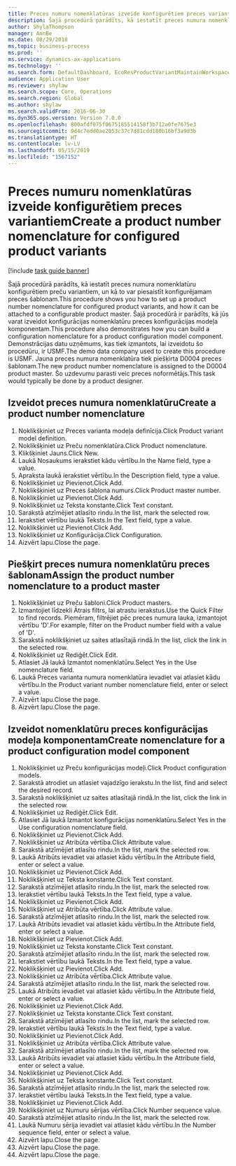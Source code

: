 ```yaml
---
title: Preces numuru nomenklatūras izveide konfigurētiem preces variantiem
description: Šajā procedūrā parādīts, kā iestatīt preces numura nomenklatūru konfigurētiem preču variantiem, un kā to var piesaistīt konfigurējamam preces šablonam.
author: ShylaThompson
manager: AnnBe
ms.date: 08/29/2018
ms.topic: business-process
ms.prod: ''
ms.service: dynamics-ax-applications
ms.technology: ''
ms.search.form: DefaultDashboard, EcoResProductVariantMaintainWorkspace, EcoResNomenclature, EcoResProductListPage, EcoResProductDetails, PCProductConfigurationModelListPage, PCProductConfigurationModelDetails
audience: Application User
ms.reviewer: shylaw
ms.search.scope: Core, Operations
ms.search.region: Global
ms.author: shylaw
ms.search.validFrom: 2016-06-30
ms.dyn365.ops.version: Version 7.0.0
ms.openlocfilehash: 800afdf075f0675185514158f3b712a0fe7675e3
ms.sourcegitcommit: 9d4c7edd0ae2053c37c7d81cdd180b16bf3a9d3b
ms.translationtype: HT
ms.contentlocale: lv-LV
ms.lasthandoff: 05/15/2019
ms.locfileid: "1567152"
---
```

# <a name="create-a-product-number-nomenclature-for-configured-product-variants"></a><span data-ttu-id="17721-103">Preces numuru nomenklatūras izveide konfigurētiem preces variantiem</span><span class="sxs-lookup"><span data-stu-id="17721-103">Create a product number nomenclature for configured product variants</span></span>

[!include [task guide banner](../../includes/task-guide-banner.md)]

<span data-ttu-id="17721-104">Šajā procedūrā parādīts, kā iestatīt preces numura nomenklatūru konfigurētiem preču variantiem, un kā to var piesaistīt konfigurējamam preces šablonam.</span><span class="sxs-lookup"><span data-stu-id="17721-104">This procedure shows you how to set up a product number nomenclature for configured product variants, and how it can be attached to a configurable product master.</span></span> <span data-ttu-id="17721-105">Šajā procedūrā ir parādīts, kā jūs varat izveidot konfigurācijas nomenklatūru preces konfigurācijas modeļa komponentam.</span><span class="sxs-lookup"><span data-stu-id="17721-105">This procedure also demonstrates how you can build a configuration nomenclature for a product configuration model component.</span></span> <span data-ttu-id="17721-106">Demonstrācijas datu uzņēmums, kas tiek izmantots, lai izveidotu šo procedūru, ir USMF.</span><span class="sxs-lookup"><span data-stu-id="17721-106">The demo data company used to create this procedure is USMF.</span></span> <span data-ttu-id="17721-107">Jauna preces numura nomenklatūra tiek piešķirta D0004 preces šablonam.</span><span class="sxs-lookup"><span data-stu-id="17721-107">The new product number nomenclature is assigned to the D0004 product master.</span></span> <span data-ttu-id="17721-108">Šo uzdevumu parasti veic preces noformētājs.</span><span class="sxs-lookup"><span data-stu-id="17721-108">This task would typically be done by a product designer.</span></span>


## <a name="create-a-product-number-nomenclature"></a><span data-ttu-id="17721-109">Izveidot preces numura nomenklatūru</span><span class="sxs-lookup"><span data-stu-id="17721-109">Create a product number nomenclature</span></span>
1. <span data-ttu-id="17721-110">Noklikšķiniet uz Preces varianta modeļa definīcija.</span><span class="sxs-lookup"><span data-stu-id="17721-110">Click Product variant model definition.</span></span>
2. <span data-ttu-id="17721-111">Noklikšķiniet uz Preču nomenklatūra.</span><span class="sxs-lookup"><span data-stu-id="17721-111">Click Product nomenclature.</span></span>
3. <span data-ttu-id="17721-112">Klikšķiniet Jauns.</span><span class="sxs-lookup"><span data-stu-id="17721-112">Click New.</span></span>
4. <span data-ttu-id="17721-113">Laukā Nosaukums ierakstiet kādu vērtību.</span><span class="sxs-lookup"><span data-stu-id="17721-113">In the Name field, type a value.</span></span>
5. <span data-ttu-id="17721-114">Apraksta laukā ierakstiet vērtību.</span><span class="sxs-lookup"><span data-stu-id="17721-114">In the Description field, type a value.</span></span>
6. <span data-ttu-id="17721-115">Noklikšķiniet uz Pievienot.</span><span class="sxs-lookup"><span data-stu-id="17721-115">Click Add.</span></span>
7. <span data-ttu-id="17721-116">Noklikšķiniet uz Preces šablona numurs.</span><span class="sxs-lookup"><span data-stu-id="17721-116">Click Product master number.</span></span>
8. <span data-ttu-id="17721-117">Noklikšķiniet uz Pievienot.</span><span class="sxs-lookup"><span data-stu-id="17721-117">Click Add.</span></span>
9. <span data-ttu-id="17721-118">Noklikšķiniet uz Teksta konstante.</span><span class="sxs-lookup"><span data-stu-id="17721-118">Click Text constant.</span></span>
10. <span data-ttu-id="17721-119">Sarakstā atzīmējiet atlasīto rindu.</span><span class="sxs-lookup"><span data-stu-id="17721-119">In the list, mark the selected row.</span></span>
11. <span data-ttu-id="17721-120">Ierakstiet vērtību laukā Teksts.</span><span class="sxs-lookup"><span data-stu-id="17721-120">In the Text field, type a value.</span></span>
12. <span data-ttu-id="17721-121">Noklikšķiniet uz Pievienot.</span><span class="sxs-lookup"><span data-stu-id="17721-121">Click Add.</span></span>
13. <span data-ttu-id="17721-122">Noklikšķiniet uz Konfigurācija.</span><span class="sxs-lookup"><span data-stu-id="17721-122">Click Configuration.</span></span>
14. <span data-ttu-id="17721-123">Aizvērt lapu.</span><span class="sxs-lookup"><span data-stu-id="17721-123">Close the page.</span></span>

## <a name="assign-the-product-number-nomenclature-to-a-product-master"></a><span data-ttu-id="17721-124">Piešķirt preces numura nomenklatūru preces šablonam</span><span class="sxs-lookup"><span data-stu-id="17721-124">Assign the product number nomenclature to a product master</span></span>
1. <span data-ttu-id="17721-125">Noklikšķiniet uz Preču šabloni.</span><span class="sxs-lookup"><span data-stu-id="17721-125">Click Product masters.</span></span>
2. <span data-ttu-id="17721-126">Izmantojiet līdzekli Ātrais filtrs, lai atrastu ierakstus.</span><span class="sxs-lookup"><span data-stu-id="17721-126">Use the Quick Filter to find records.</span></span> <span data-ttu-id="17721-127">Piemēram, filtrējiet pēc preces numura lauka, izmantojot vērtību 'D'.</span><span class="sxs-lookup"><span data-stu-id="17721-127">For example, filter on the Product number field with a value of 'D'.</span></span>
3. <span data-ttu-id="17721-128">Sarakstā noklikšķiniet uz saites atlasītajā rindā.</span><span class="sxs-lookup"><span data-stu-id="17721-128">In the list, click the link in the selected row.</span></span>
4. <span data-ttu-id="17721-129">Noklikšķiniet uz Rediģēt.</span><span class="sxs-lookup"><span data-stu-id="17721-129">Click Edit.</span></span>
5. <span data-ttu-id="17721-130">Atlasiet Jā laukā Izmantot nomenklatūru.</span><span class="sxs-lookup"><span data-stu-id="17721-130">Select Yes in the Use nomenclature field.</span></span>
6. <span data-ttu-id="17721-131">Laukā Preces varianta numura nomenklatūra ievadiet vai atlasiet kādu vērtību.</span><span class="sxs-lookup"><span data-stu-id="17721-131">In the Product variant number nomenclature field, enter or select a value.</span></span>
7. <span data-ttu-id="17721-132">Aizvērt lapu.</span><span class="sxs-lookup"><span data-stu-id="17721-132">Close the page.</span></span>
8. <span data-ttu-id="17721-133">Aizvērt lapu.</span><span class="sxs-lookup"><span data-stu-id="17721-133">Close the page.</span></span>

## <a name="create-nomenclature-for-a-product-configuration-model-component"></a><span data-ttu-id="17721-134">Izveidot nomenklatūru preces konfigurācijas modeļa komponentam</span><span class="sxs-lookup"><span data-stu-id="17721-134">Create nomenclature for a product configuration model component</span></span>
1. <span data-ttu-id="17721-135">Noklikšķiniet uz Preču konfigurācijas modeļi.</span><span class="sxs-lookup"><span data-stu-id="17721-135">Click Product configuration models.</span></span>
2. <span data-ttu-id="17721-136">Sarakstā atrodiet un atlasiet vajadzīgo ierakstu.</span><span class="sxs-lookup"><span data-stu-id="17721-136">In the list, find and select the desired record.</span></span>
3. <span data-ttu-id="17721-137">Sarakstā noklikšķiniet uz saites atlasītajā rindā.</span><span class="sxs-lookup"><span data-stu-id="17721-137">In the list, click the link in the selected row.</span></span>
4. <span data-ttu-id="17721-138">Noklikšķiniet uz Rediģēt.</span><span class="sxs-lookup"><span data-stu-id="17721-138">Click Edit.</span></span>
5. <span data-ttu-id="17721-139">Atlasiet Jā laukā Izmantot konfigurācijas nomenklatūru.</span><span class="sxs-lookup"><span data-stu-id="17721-139">Select Yes in the Use configuration nomenclature field.</span></span>
6. <span data-ttu-id="17721-140">Noklikšķiniet uz Pievienot.</span><span class="sxs-lookup"><span data-stu-id="17721-140">Click Add.</span></span>
7. <span data-ttu-id="17721-141">Noklikšķiniet uz Atribūta vērtība.</span><span class="sxs-lookup"><span data-stu-id="17721-141">Click Attribute value.</span></span>
8. <span data-ttu-id="17721-142">Sarakstā atzīmējiet atlasīto rindu.</span><span class="sxs-lookup"><span data-stu-id="17721-142">In the list, mark the selected row.</span></span>
9. <span data-ttu-id="17721-143">Laukā Atribūts ievadiet vai atlasiet kādu vērtību.</span><span class="sxs-lookup"><span data-stu-id="17721-143">In the Attribute field, enter or select a value.</span></span>
10. <span data-ttu-id="17721-144">Noklikšķiniet uz Pievienot.</span><span class="sxs-lookup"><span data-stu-id="17721-144">Click Add.</span></span>
11. <span data-ttu-id="17721-145">Noklikšķiniet uz Teksta konstante.</span><span class="sxs-lookup"><span data-stu-id="17721-145">Click Text constant.</span></span>
12. <span data-ttu-id="17721-146">Sarakstā atzīmējiet atlasīto rindu.</span><span class="sxs-lookup"><span data-stu-id="17721-146">In the list, mark the selected row.</span></span>
13. <span data-ttu-id="17721-147">Ierakstiet vērtību laukā Teksts.</span><span class="sxs-lookup"><span data-stu-id="17721-147">In the Text field, type a value.</span></span>
14. <span data-ttu-id="17721-148">Noklikšķiniet uz Pievienot.</span><span class="sxs-lookup"><span data-stu-id="17721-148">Click Add.</span></span>
15. <span data-ttu-id="17721-149">Noklikšķiniet uz Atribūta vērtība.</span><span class="sxs-lookup"><span data-stu-id="17721-149">Click Attribute value.</span></span>
16. <span data-ttu-id="17721-150">Sarakstā atzīmējiet atlasīto rindu.</span><span class="sxs-lookup"><span data-stu-id="17721-150">In the list, mark the selected row.</span></span>
17. <span data-ttu-id="17721-151">Laukā Atribūts ievadiet vai atlasiet kādu vērtību.</span><span class="sxs-lookup"><span data-stu-id="17721-151">In the Attribute field, enter or select a value.</span></span>
18. <span data-ttu-id="17721-152">Noklikšķiniet uz Pievienot.</span><span class="sxs-lookup"><span data-stu-id="17721-152">Click Add.</span></span>
19. <span data-ttu-id="17721-153">Noklikšķiniet uz Teksta konstante.</span><span class="sxs-lookup"><span data-stu-id="17721-153">Click Text constant.</span></span>
20. <span data-ttu-id="17721-154">Sarakstā atzīmējiet atlasīto rindu.</span><span class="sxs-lookup"><span data-stu-id="17721-154">In the list, mark the selected row.</span></span>
21. <span data-ttu-id="17721-155">Ierakstiet vērtību laukā Teksts.</span><span class="sxs-lookup"><span data-stu-id="17721-155">In the Text field, type a value.</span></span>
22. <span data-ttu-id="17721-156">Noklikšķiniet uz Pievienot.</span><span class="sxs-lookup"><span data-stu-id="17721-156">Click Add.</span></span>
23. <span data-ttu-id="17721-157">Noklikšķiniet uz Atribūta vērtība.</span><span class="sxs-lookup"><span data-stu-id="17721-157">Click Attribute value.</span></span>
24. <span data-ttu-id="17721-158">Sarakstā atzīmējiet atlasīto rindu.</span><span class="sxs-lookup"><span data-stu-id="17721-158">In the list, mark the selected row.</span></span>
25. <span data-ttu-id="17721-159">Laukā Atribūts ievadiet vai atlasiet kādu vērtību.</span><span class="sxs-lookup"><span data-stu-id="17721-159">In the Attribute field, enter or select a value.</span></span>
26. <span data-ttu-id="17721-160">Noklikšķiniet uz Pievienot.</span><span class="sxs-lookup"><span data-stu-id="17721-160">Click Add.</span></span>
27. <span data-ttu-id="17721-161">Noklikšķiniet uz Teksta konstante.</span><span class="sxs-lookup"><span data-stu-id="17721-161">Click Text constant.</span></span>
28. <span data-ttu-id="17721-162">Sarakstā atzīmējiet atlasīto rindu.</span><span class="sxs-lookup"><span data-stu-id="17721-162">In the list, mark the selected row.</span></span>
29. <span data-ttu-id="17721-163">Ierakstiet vērtību laukā Teksts.</span><span class="sxs-lookup"><span data-stu-id="17721-163">In the Text field, type a value.</span></span>
30. <span data-ttu-id="17721-164">Noklikšķiniet uz Pievienot.</span><span class="sxs-lookup"><span data-stu-id="17721-164">Click Add.</span></span>
31. <span data-ttu-id="17721-165">Noklikšķiniet uz Atribūta vērtība.</span><span class="sxs-lookup"><span data-stu-id="17721-165">Click Attribute value.</span></span>
32. <span data-ttu-id="17721-166">Sarakstā atzīmējiet atlasīto rindu.</span><span class="sxs-lookup"><span data-stu-id="17721-166">In the list, mark the selected row.</span></span>
33. <span data-ttu-id="17721-167">Laukā Atribūts ievadiet vai atlasiet kādu vērtību.</span><span class="sxs-lookup"><span data-stu-id="17721-167">In the Attribute field, enter or select a value.</span></span>
34. <span data-ttu-id="17721-168">Noklikšķiniet uz Pievienot.</span><span class="sxs-lookup"><span data-stu-id="17721-168">Click Add.</span></span>
35. <span data-ttu-id="17721-169">Noklikšķiniet uz Teksta konstante.</span><span class="sxs-lookup"><span data-stu-id="17721-169">Click Text constant.</span></span>
36. <span data-ttu-id="17721-170">Sarakstā atzīmējiet atlasīto rindu.</span><span class="sxs-lookup"><span data-stu-id="17721-170">In the list, mark the selected row.</span></span>
37. <span data-ttu-id="17721-171">Ierakstiet vērtību laukā Teksts.</span><span class="sxs-lookup"><span data-stu-id="17721-171">In the Text field, type a value.</span></span>
38. <span data-ttu-id="17721-172">Noklikšķiniet uz Pievienot.</span><span class="sxs-lookup"><span data-stu-id="17721-172">Click Add.</span></span>
39. <span data-ttu-id="17721-173">Noklikšķiniet uz Numuru sērijas vērtība.</span><span class="sxs-lookup"><span data-stu-id="17721-173">Click Number sequence value.</span></span>
40. <span data-ttu-id="17721-174">Sarakstā atzīmējiet atlasīto rindu.</span><span class="sxs-lookup"><span data-stu-id="17721-174">In the list, mark the selected row.</span></span>
41. <span data-ttu-id="17721-175">Laukā Numuru sērija ievadiet vai atlasiet kādu vērtību.</span><span class="sxs-lookup"><span data-stu-id="17721-175">In the Number sequence field, enter or select a value.</span></span>
42. <span data-ttu-id="17721-176">Aizvērt lapu.</span><span class="sxs-lookup"><span data-stu-id="17721-176">Close the page.</span></span>
43. <span data-ttu-id="17721-177">Aizvērt lapu.</span><span class="sxs-lookup"><span data-stu-id="17721-177">Close the page.</span></span>
44. <span data-ttu-id="17721-178">Aizvērt lapu.</span><span class="sxs-lookup"><span data-stu-id="17721-178">Close the page.</span></span>

